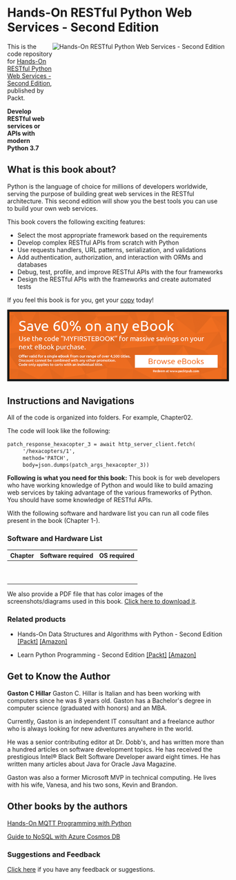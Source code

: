 # Hands-On RESTful Python Web Services - Second Edition

<a href="https://www.packtpub.com/application-development/hands-restful-python-web-services-second-edition?utm_source=github&utm_medium=repository&utm_campaign=9781789532227 "><img src="https://d255esdrn735hr.cloudfront.net/sites/default/files/imagecache/ppv4_main_book_cover/B11673_MockupCover_0.png" alt="Hands-On RESTful Python Web Services - Second Edition" height="256px" align="right"></a>

This is the code repository for [Hands-On RESTful Python Web Services - Second Edition](https://www.packtpub.com/application-development/hands-restful-python-web-services-second-edition?utm_source=github&utm_medium=repository&utm_campaign=9781789532227 ), published by Packt.

**Develop RESTful web services or APIs with modern Python 3.7**

## What is this book about?
Python is the language of choice for millions of developers worldwide, serving the purpose of building great web services in the RESTful architecture. This second edition will show you the best tools you can use to build your own web services.

This book covers the following exciting features:
* Select the most appropriate framework based on the requirements 
* Develop complex RESTful APIs from scratch with Python 
* Use requests handlers, URL patterns, serialization, and validations 
* Add authentication, authorization, and interaction with ORMs and databases 
* Debug, test, profile, and improve RESTful APIs with the four frameworks 
* Design the RESTful APIs with the frameworks and create automated tests 

If you feel this book is for you, get your [copy](https://www.amazon.com/dp/1789532221) today!

<a href="https://www.packtpub.com/?utm_source=github&utm_medium=banner&utm_campaign=GitHubBanner"><img src="https://raw.githubusercontent.com/PacktPublishing/GitHub/master/GitHub.png" 
alt="https://www.packtpub.com/" border="5" /></a>

## Instructions and Navigations
All of the code is organized into folders. For example, Chapter02.

The code will look like the following:
```
patch_response_hexacopter_3 = await http_server_client.fetch(
     '/hexacopters/1',
     method='PATCH',
     body=json.dumps(patch_args_hexacopter_3))
```

**Following is what you need for this book:**
This book is for web developers who have working knowledge of Python and would like to build amazing web services by taking advantage of the various frameworks of Python. You should have some knowledge of RESTful APIs.

With the following software and hardware list you can run all code files present in the book (Chapter 1-).
### Software and Hardware List
| Chapter | Software required | OS required |
| -------- | ------------------------------------ | ----------------------------------- |
|  |  |  |
|  |  |  |
|  |  |  |
|  |  |  |
|  |  |  |
|  |  |  |
|  |  |  |
|  |  |  |
|  |  |  |
|  |  |  |

We also provide a PDF file that has color images of the screenshots/diagrams used in this book. [Click here to download it](https://www.packtpub.com/sites/default/files/downloads/9781789532227_ColorImages.pdf).

### Related products
* Hands-On Data Structures and Algorithms with Python - Second Edition [[Packt]](https://www.packtpub.com/application-development/hands-data-structures-and-algorithms-python-second-edition?utm_source=github&utm_medium=repository&utm_campaign=9781788995573 ) [[Amazon]](https://www.amazon.com/dp/1788995570)

* Learn Python Programming - Second Edition [[Packt]](https://www.packtpub.com/application-development/learn-python-programming-second-edition?utm_source=github&utm_medium=repository&utm_campaign=9781788996662 ) [[Amazon]](https://www.amazon.com/dp/1788996666)

## Get to Know the Author
**Gaston C Hillar**
Gaston C. Hillar is Italian and has been working with computers since he was 8 years old. Gaston has a Bachelor's degree in computer science (graduated with honors) and an MBA.

Currently, Gaston is an independent IT consultant and a freelance author who is always looking for new adventures anywhere in the world.

He was a senior contributing editor at Dr. Dobb's, and has written more than a hundred articles on software development topics. He has received the prestigious Intel® Black Belt Software Developer award eight times. He has written many articles about Java for Oracle Java Magazine.

Gaston was also a former Microsoft MVP in technical computing. He lives with his wife, Vanesa, and his two sons, Kevin and Brandon.


## Other books by the authors
[Hands-On MQTT Programming with Python](https://www.packtpub.com/application-development/hands-mqtt-programming-python?utm_source=github&utm_medium=repository&utm_campaign=9781789138542 )

[Guide to NoSQL with Azure Cosmos DB](https://www.packtpub.com/big-data-and-business-intelligence/guide-nosql-azure-cosmos-db?utm_source=github&utm_medium=repository&utm_campaign=9781789612899 )


### Suggestions and Feedback
[Click here](https://docs.google.com/forms/d/e/1FAIpQLSdy7dATC6QmEL81FIUuymZ0Wy9vH1jHkvpY57OiMeKGqib_Ow/viewform) if you have any feedback or suggestions.



